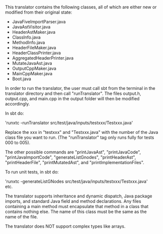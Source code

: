 This translator contains the following classes, all of which are either new or modified from their original state:
* JavaFiveImportParser.java 
* JavaAstVisitor.java
* HeaderAstMaker.java 
* ClassInfo.java
* MethodInfo.java 
* HeaderFileMaker.java 
* HeaderClassPrinter.java 
* AggregatedHeaderPrinter.java 
* MutateJavaAst.java
* OutputCppMaker.java 
* MainCppMaker.java
* Boot.java

In order to run the translator, the user must call sbt from the terminal in the translator directory and then call "runTranslator". The files output.h, output.cpp, and main.cpp in the output folder will then be modified accordingly.

In sbt do:
  
  'runxtc -runTranslator src/test/java/inputs/testxxx/Testxxx.java'
  
Replace the xxx in "testxxx" and "Testxxx.java" with the number of the Java class file you want to run. (The "runTranslator" tag only runs fully for tests 000 to 005).

The other possible commands are "printJavaAst", "printJavaCode", "printJavaImportCode", "generateListGnodes", "printHeaderAst", "printHeaderFile", "printMutatedAst", and "printImplementationFiles".

To run unit tests, in sbt do:

  'runxtc -generateListGNodes src/test/java/inputs/testxxx/Testxxx.java'
  <br> etc.

The translator supports inheritance and dynamic dispatch, Java package imports, and standard Java field and method declarations. 
Any files containing a main method must encapsulate that method in a class that contains nothing else. The name of this class must be the same as the name of the file.

The translator does NOT support complex types like arrays. 

